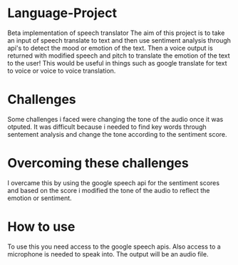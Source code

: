 # Language-Project
Beta implementation of speech translator 
The aim of this project is to take an input of speech translate to text and then use sentiment analysis through api's to
detect the mood or emotion of the text. 
Then a voice output is returned with modified speech and pitch to translate the emotion of the text to the user! This would be useful in things such as google translate for text to voice or voice to voice translation. 

# Challenges
Some challenges i faced were changing the tone of the audio once it was otputed. It was difficult because i needed to find key words through sentement analysis and change the tone according to the sentiment score.

# Overcoming these challenges
I overcame this by using the google speech api for the sentiment scores and based on the score i modified the tone of the audio to reflect the emotion or sentiment.

# How to use 
To use this you need access to the google speech apis. Also access to a microphone is needed to speak into. The output will be an audio file. 

